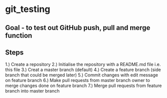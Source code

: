 # git_testing
## Goal - to test out GitHub push, pull and merge function

## Steps
1.) Create a repository
2.) Initialise the repository with a README.md file i.e. this file
3.) Creat a master branch (default)
4.) Create a feature branch (side branch that could be merged later)
5.) Commit changes with edit message on feature branch
6.) Make pull requests from master branch owner to merge changes done on feature branch
7.) Merge pull requests from feature branch into master branch

